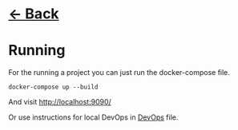 # [<- Back](../Readme.md)

# Running
For the running a project you can just run the docker-compose file.
    
    docker-compose up --build

And visit [http://localhost:9090/](http://localhost:9090/)
        
Or use instructions for local DevOps in [DevOps](./DevOps.md) file.

